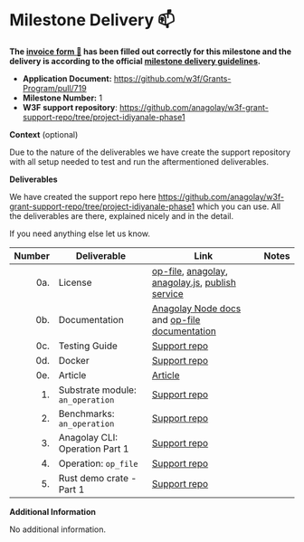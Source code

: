 # Milestone Delivery :mailbox:

**The [invoice form :pencil:](https://docs.google.com/forms/d/e/1FAIpQLSfmNYaoCgrxyhzgoKQ0ynQvnNRoTmgApz9NrMp-hd8mhIiO0A/viewform) has been filled out correctly for this milestone and the delivery is according to the official [milestone delivery guidelines](https://github.com/w3f/Grants-Program/blob/master/docs/milestone-deliverables-guidelines.md).**

-   **Application Document:** https://github.com/w3f/Grants-Program/pull/719
-   **Milestone Number:** 1
-   **W3F support repository**: https://github.com/anagolay/w3f-grant-support-repo/tree/project-idiyanale-phase1

**Context** (optional)

Due to the nature of the deliverables we have create the support repository with all setup needed to test and run the aftermentioned deliverables.

**Deliverables**

We have created the support repo here https://github.com/anagolay/w3f-grant-support-repo/tree/project-idiyanale-phase1 which you can use. All the deliverables are there, explained nicely and in the detail. 

If you need anything else let us know.


| Number | Deliverable                      | Link | Notes |
| -----: | -------------------------------- | ---- | ----- |
|    0a. | License                          |  [op-file](https://gitlab.com/anagolay/op-file/-/blob/main/LICENSE), [anagolay](https://gitlab.com/anagolay/anagolay/-/blob/main/LICENSE), [anagolay.js](https://gitlab.com/anagolay/anagolay-js/-/blob/main/LICENSE), [publish service](https://gitlab.com/anagolay/micro-services/-/blob/main/LICENSE)     |       |
|    0b. | Documentation                    |[Anagolay Node docs](https://ipfs.anagolay.network/ipfs/bafybeieyp6szilglbepuvc7maz3crqfvdptpuslhgy6t5qbb3t3zuq2muy/anagolay/index.html)  and [op-file documentation](https://ipfs.anagolay.network/ipfs/bafybeiahkoghy4yozvqrp5q66mitk6kpxdec243mdzcel67jdt3gcyffi4/op_file/index.html)     |       |
|    0c. | Testing Guide                    |   [Support repo](https://github.com/anagolay/w3f-grant-support-repo/tree/project-idiyanale-phase1)   |       |
|    0d. | Docker                           |   [Support repo](https://github.com/anagolay/w3f-grant-support-repo/tree/project-idiyanale-phase1)   |       |
|    0e. | Article                          |   [Article](https://blog.anagolay.network/articles/project-idiyanale-phase-1.html)   |       |
|     1. | Substrate module: `an_operation` |   [Support repo](https://github.com/anagolay/w3f-grant-support-repo/tree/project-idiyanale-phase1)   |       |
|     2. | Benchmarks: `an_operation`       |  [Support repo](https://github.com/anagolay/w3f-grant-support-repo/tree/project-idiyanale-phase1)    |       |
|     3. | Anagolay CLI: Operation Part 1   |   [Support repo](https://github.com/anagolay/w3f-grant-support-repo/tree/project-idiyanale-phase1)   |       |
|     4. | Operation: `op_file`             |   [Support repo](https://github.com/anagolay/w3f-grant-support-repo/tree/project-idiyanale-phase1)   |       |
|     5. | Rust demo crate - Part 1         |   [Support repo](https://github.com/anagolay/w3f-grant-support-repo/tree/project-idiyanale-phase1)   |       |

**Additional Information**

No additional information. 

